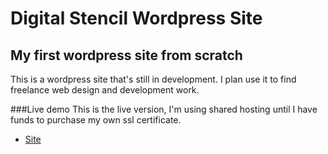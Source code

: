 # Digital Stencil Wordpress Site


## My first wordpress site from scratch
This is a wordpress site that's still in development. I plan use it to find freelance web design and development work.

###Live demo
This is the live version, I'm using shared hosting until I have funds to purchase my own ssl certificate.

*  [Site](https://digitalstencilca.ipage.com/wordpress.haiku)

